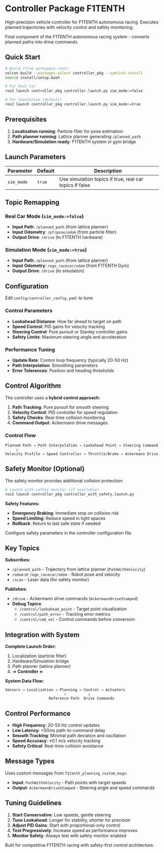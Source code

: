 # Controller Package F1TENTH

High-precision vehicle controller for F1TENTH autonomous racing. Executes planned trajectories with velocity control and safety monitoring.

Final component of the F1TENTH autonomous racing system - converts planned paths into drive commands.

## Quick Start

```bash
# Build (from workspace root)
colcon build --packages-select controller_pkg --symlink-install
source install/setup.bash

# For Real Car
ros2 launch controller_pkg controller.launch.py sim_mode:=false

# For Simulation (default)
ros2 launch controller_pkg controller.launch.py sim_mode:=true
```

## Prerequisites

1. **Localization running**: Particle filter for pose estimation
2. **Path planner running**: Lattice planner generating `/planned_path` 
3. **Hardware/Simulation ready**: F1TENTH system or gym bridge

## Launch Parameters

| Parameter | Default | Description |
|-----------|---------|-------------|
| `sim_mode` | `true` | Use simulation topics if true, real car topics if false |

## Topic Remapping

### Real Car Mode (`sim_mode:=false`)
- **Input Path**: `/planned_path` (from lattice planner)
- **Input Odometry**: `/pf/pose/odom` (from particle filter)
- **Output Drive**: `/drive` (to F1TENTH hardware)

### Simulation Mode (`sim_mode:=true`)
- **Input Path**: `/planned_path` (from lattice planner)
- **Input Odometry**: `/ego_racecar/odom` (from F1TENTH Gym)
- **Output Drive**: `/drive` (to simulation)

## Configuration

Edit `config/controller_config.yaml` to tune:

### Control Parameters
- **Lookahead Distance**: How far ahead to target on path
- **Speed Control**: PID gains for velocity tracking
- **Steering Control**: Pure pursuit or Stanley controller gains
- **Safety Limits**: Maximum steering angle and acceleration

### Performance Tuning
- **Update Rate**: Control loop frequency (typically 20-50 Hz)
- **Path Interpolation**: Smoothing parameters
- **Error Tolerances**: Position and heading thresholds

## Control Algorithm

The controller uses a **hybrid control approach**:

1. **Path Tracking**: Pure pursuit for smooth steering
2. **Velocity Control**: PID controller for speed regulation
3. **Safety Checks**: Real-time collision monitoring
4. **Command Output**: Ackermann drive messages

### Control Flow
```
Planned Path → Path Interpolation → Lookahead Point → Steering Command
     ↓                                                       ↓
Velocity Profile → Speed Controller → Throttle/Brake → Ackermann Drive
```

## Safety Monitor (Optional)

The safety monitor provides additional collision protection:

```bash
# Launch with safety monitor (if available)
ros2 launch controller_pkg controller_with_safety.launch.py
```

**Safety Features:**
- **Emergency Braking**: Immediate stop on collision risk
- **Speed Limiting**: Reduce speed in tight spaces
- **Rollback**: Return to last safe state if needed

Configure safety parameters in the controller configuration file.

## Key Topics

**Subscribes:**
- `/planned_path` - Trajectory from lattice planner (`PathWithVelocity`)
- `/odom` or `/ego_racecar/odom` - Robot pose and velocity
- `/scan` - Laser data (for safety monitor)

**Publishes:**
- `/drive` - Ackermann drive commands (`AckermannDriveStamped`)
- **Debug Topics**:
  - `/control/lookahead_point` - Target point visualization
  - `/control/path_error` - Tracking error metrics
  - `/control/cmd_vel` - Control commands before conversion

## Integration with System

**Complete Launch Order:**
1. Localization (particle filter)
2. Hardware/Simulation bridge  
3. Path planner (lattice planner)
4. **→ Controller ←**

**System Data Flow:**
```
Sensors → Localization → Planning → Control → Actuators
                           ↑          ↓
                    Reference Path  Drive Commands
```

## Control Performance

- **High Frequency**: 20-50 Hz control updates
- **Low Latency**: <50ms path-to-command delay
- **Smooth Tracking**: Minimal path deviation and oscillation
- **Speed Accuracy**: ±0.1 m/s velocity tracking
- **Safety Critical**: Real-time collision avoidance

## Message Types

Uses custom messages from `f1tenth_planning_custom_msgs`:
- **Input**: `PathWithVelocity` - Path points with target speeds
- **Output**: `AckermannDriveStamped` - Steering angle and speed commands

## Tuning Guidelines

1. **Start Conservative**: Low speeds, gentle steering
2. **Tune Lookahead**: Longer for stability, shorter for precision  
3. **Adjust PID Gains**: Start with proportional-only control
4. **Test Progressively**: Increase speed as performance improves
5. **Monitor Safety**: Always test with safety monitor enabled

Built for competitive F1TENTH racing with safety-first control architecture.